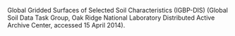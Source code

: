 Global Gridded Surfaces of Selected Soil Characteristics (IGBP-DIS) (Global Soil Data Task Group, Oak Ridge National Laboratory Distributed Active Archive Center, accessed 15 April 2014).
